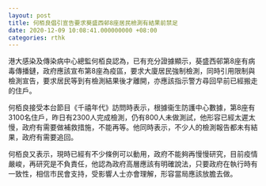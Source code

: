 ```yaml
---
layout: post
title: 何栢良倡引宣告要求葵盛西邨8座居民檢測有結果前禁足
date: 2020-12-09 10:08:41.000000000 +08:00
categories: rthk
---
```


港大感染及傳染病中心總監何栢良認為，已有充分證據顯示，葵盛西邨第8座有病毒傳播鏈，政府應該宣布第8座為疫區，要求大廈居民強制檢測，同時引用限制與檢測宣告，要求居民等到有檢測結果後才離開，亦應該指示警方尋回早前已經搬走的住戶。

何栢良接受本台節目《千禧年代》訪問時表示，根據衞生防護中心數據，第8座有3100名住戶，昨日有2300人完成檢測，仍有800人未做測試，他形容已經太遲太慢，政府有需要做補救措施，不能再等。他同時表示，不少人的檢測報告都未有結果，政府有需要追回。

何栢良又表示，現時已經有不少條例可以動用，政府不能夠再慢慢研究，目前疫情嚴峻，再研究是不負責任，他認為政府高層應該有明確說法，只要政府在執行時有一致性，相信市民會支持，受影響人士亦會理解，形容當局應該放膽去做。

